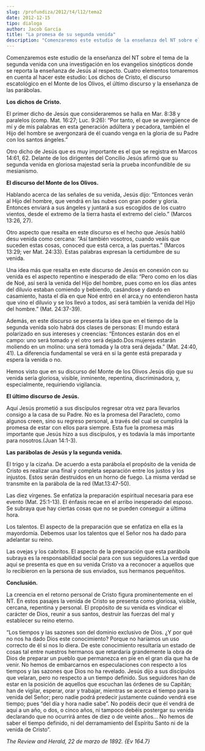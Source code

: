 ```yaml
---
slug: /profundiza/2012/t4/l12/tema2
date: 2012-12-15
tipo: dialoga
author: Jacob García
title: "La promesa de su segunda venida"
description: "Comenzaremos este estudio de la enseñanza del NT sobre el tema de la segunda  venida con una investigación en los evangelios sinópticos donde se reporta la  enseñanza de Jesús al respecto. Cuatro elementos tomaremos en cuenta al hacer  este estudio: Los dichos de Cristo, el di..."
---
```


Comenzaremos este estudio de la enseñanza del NT sobre el tema de la segunda venida con una investigación en los evangelios sinópticos donde se reporta la enseñanza de Jesús al respecto. Cuatro elementos tomaremos en cuenta al hacer este estudio: Los dichos de Cristo, el discurso escatológico en el Monte de los Olivos, el último discurso y la enseñanza de las parábolas.

**Los dichos de Cristo.**

El primer dicho de Jesús que consideraremos se halla en Mar. 8:38 y  paralelos (comp. Mat. 16:27; Luc. 9:26): “Por tanto, el que se avergüence de mí y de mis palabras en esta generación adúltera y pecadora, también el Hijo del hombre se avergonzará de él cuando venga en la gloria de su Padre con los santos ángeles.”

Otro dicho de Jesús que es muy importante es el que se registra en Marcos 14:61, 62. Delante de los dirigentes del Concilio Jesús afirmó que su segunda venida en gloriosa majestad sería la prueba inconfundible de su mesianismo.

**El discurso del Monte de los Olivos.**

Hablando acerca de las señales de su venida, Jesús dijo: “Entonces verán al Hijo del hombre, que vendrá en las nubes con gran poder y gloria. Entonces enviará a sus ángeles y juntará a sus escogidos de los cuatro vientos, desde el extremo de la tierra hasta el extremo del cielo.” (Marcos 13:26, 27).

Otro aspecto que resalta en este discurso es el hecho que Jesús habló desu venida como cercana: “Así también vosotros, cuando veáis que suceden estas cosas, conoced que está cerca, a las puertas.” (Marcos 13:29; ver Mat. 24:33). Estas palabras expresan la certidumbre de su venida.

Una idea más que resalta en este discurso de Jesús en conexión con su venida es el aspecto repentino e inesperado de ella: “Pero como en los días de Noé, así será la venida del Hijo del hombre, pues como en los días antes del diluvio estaban comiendo y bebiendo, casándose y dando en casamiento, hasta el día en que Noé entró en el arca,y no entendieron hasta que vino el diluvio y se los llevó a todos, así será también la venida del Hijo del hombre.” (Mat. 24:37-39).

Además, en este discurso se presenta la idea que en el tiempo de la segunda venida solo habrá dos clases de personas: El mundo estará polarizado en sus intereses y creencias: “Entonces estarán dos en el campo: uno será tomado y el otro será dejado.Dos mujeres estarán moliendo en un molino: una será tomada y la otra será dejada.” (Mat. 24:40, 41). La diferencia fundamental se verá en si la gente está preparada y espera la venida o no.

Hemos visto que en su discurso del Monte de los Olivos Jesús dijo que su venida sería gloriosa, visible, inminente, repentina, discriminadora, y, especialmente, requiriendo vigilancia.

**El último discurso de Jesús.**

Aquí Jesús prometió a sus discípulos regresar otra vez para llevarlos consigo a la casa de su Padre. No es la promesa del Paracleto, como algunos creen, sino su regreso personal, a través del cual se cumplirá la promesa de estar con ellos para siempre. Esta fue la promesa más importante que Jesús hizo a sus discípulos, y es todavía la más importante para nosotros.(Juan 14:1-3).

**Las parábolas de Jesús y la segunda venida.**

El trigo y la cizaña. De acuerdo a esta parábola el propósito de la venida de Cristo es realizar una final y completa separación entre los justos y los injustos. Estos serán destruidos en un horno de fuego. La misma verdad se transmite en la parábola de la red (Mat.13:47-50).

Las diez vírgenes. Se enfatiza la preparación espiritual necesaria para ese evento (Mat. 25:1-13). El énfasis recae en el arribo inesperado del esposo. Se subraya que hay ciertas cosas que no se pueden conseguir a última hora.

Los talentos. El aspecto de la preparación que se enfatiza en ella es la mayordomía. Debemos usar los talentos que el Señor nos ha dado para adelantar su reino.

Las ovejas y los cabritos. El aspecto de la preparación que esta parábola subraya es la responsabilidad social para con sus seguidores.La verdad que aquí se presenta es que en su venida Cristo va a reconocer a aquellos que lo recibieron en la persona de sus enviados, sus hermanos pequeñitos.

**Conclusión.**

La creencia en el retorno personal de Cristo figura prominentemente en el NT. En estos pasajes la venida de Cristo se presenta como gloriosa, visible, cercana, repentina y personal. El propósito de su venida es vindicar el carácter de Dios, reunir a sus santos, destruir las fuerzas del mal y establecer su reino eterno.

“Los tiempos y las sazones son del dominio exclusivo de Dios. ¿Y por qué no nos ha dado Dios este conocimiento? Porque no haríamos un uso correcto de él si nos lo diera. De este conocimiento resultaría un estado de cosas tal entre nuestros hermanos que retardaría grandemente la obra de Dios de preparar un pueblo que permanezca en pie en el gran día que ha de venir. No hemos de embarcarnos en especulaciones con respecto a los tiempos y las sazones que Dios no ha revelado. Jesús dijo a sus discípulos que velaran, pero no respecto a un tiempo definido. Sus seguidores han de estar en la posición de aquellos que escuchan las órdenes de su Capitán; han de vigilar, esperar, orar y trabajar, mientras se acerca el tiempo para la venida del Señor; pero nadie podrá predecir justamente cuándo vendrá ese tiempo; pues “del día y hora nadie sabe”. No podéis decir que él vendrá de aquí a un año, o dos, o cinco años, ni tampoco debéis postergar su venida declarando que no ocurrirá antes de diez o de veinte años... No hemos de saber el tiempo definido, ni del derramamiento del Espíritu Santo ni de la venida de Cristo”.

_The Review and Herald, 22 de marzo de 1892. {Ev_ _164.7}_
